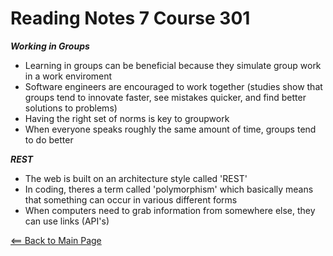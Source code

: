 # Reading Notes 7 Course 301

__*Working in Groups*__

- Learning in groups can be beneficial because they simulate group work in a work enviroment
- Software engineers are encouraged to work together (studies show that groups tend to innovate faster, see mistakes quicker, and find better solutions to problems)
- Having the right set of norms is key to groupwork
- When everyone speaks roughly the same amount of time, groups tend to do better

__*REST*__

- The web is built on an architecture style called 'REST'
- In coding, theres a term called 'polymorphism' which basically means that something can occur in various different forms
- When computers need to grab information from somewhere else, they can use links (API's)

[<== Back to Main Page](README.md)
